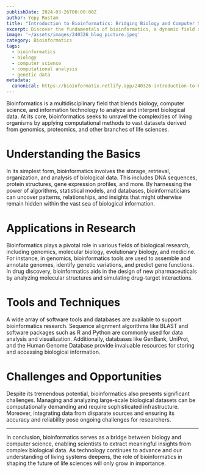 ```yaml
---
publishDate: 2024-03-26T00:00:00Z
author: Yepy Rustam
title: "Introduction to Bioinformatics: Bridging Biology and Computer Science"
excerpt: Discover the fundamentals of bioinformatics, a dynamic field at the intersection of biology and computer science, unlocking insights into biological data through computational analysis.
image: '~/assets/images/240326_blog_picture.jpeg'
category: Bioinformatics
tags:
  - bioinformatics
  - biology
  - computer science
  - computational analysis
  - genetic data
metadata:
  canonical: https://bioinformatix.netlify.app/240326-introduction-to-bioinformatics
---
```


Bioinformatics is a multidisciplinary field that blends biology, computer science, and information technology to analyze and interpret biological data. At its core, bioinformatics seeks to unravel the complexities of living organisms by applying computational methods to vast datasets derived from genomics, proteomics, and other branches of life sciences.

# Understanding the Basics

In its simplest form, bioinformatics involves the storage, retrieval, organization, and analysis of biological data. This includes DNA sequences, protein structures, gene expression profiles, and more. By harnessing the power of algorithms, statistical models, and databases, bioinformaticians can uncover patterns, relationships, and insights that might otherwise remain hidden within the vast sea of biological information.

# Applications in Research

Bioinformatics plays a pivotal role in various fields of biological research, including genomics, molecular biology, evolutionary biology, and medicine. For instance, in genomics, bioinformatics tools are used to assemble and annotate genomes, identify genetic variations, and predict gene functions. In drug discovery, bioinformatics aids in the design of new pharmaceuticals by analyzing molecular structures and simulating drug-target interactions.

# Tools and Techniques

A wide array of software tools and databases are available to support bioinformatics research. Sequence alignment algorithms like BLAST and software packages such as R and Python are commonly used for data analysis and visualization. Additionally, databases like GenBank, UniProt, and the Human Genome Database provide invaluable resources for storing and accessing biological information.

# Challenges and Opportunities

Despite its tremendous potential, bioinformatics also presents significant challenges. Managing and analyzing large-scale biological datasets can be computationally demanding and require sophisticated infrastructure. Moreover, integrating data from disparate sources and ensuring its accuracy and reliability pose ongoing challenges for researchers.

***

In conclusion, bioinformatics serves as a bridge between biology and computer science, enabling scientists to extract meaningful insights from complex biological data. As technology continues to advance and our understanding of living systems deepens, the role of bioinformatics in shaping the future of life sciences will only grow in importance.